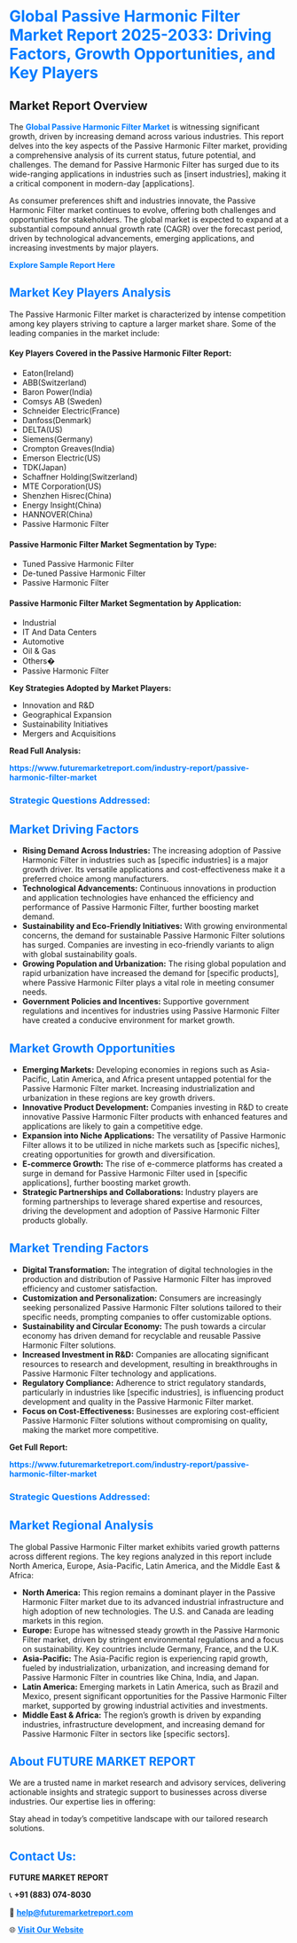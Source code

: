 <h1 style="color: #007BFF;">Global Passive Harmonic Filter Market Report 2025-2033: Driving Factors, Growth Opportunities, and Key Players</h1>

<section id="overview">
<h2>Market Report Overview</h2>
<p>The <a href="https://www.futuremarketreport.com/industry-report/passive-harmonic-filter-market" style="color: #007BFF; text-decoration: none;"><strong>Global Passive Harmonic Filter Market</strong></a> is witnessing significant growth, driven by increasing demand across various industries. This report delves into the key aspects of the Passive Harmonic Filter market, providing a comprehensive analysis of its current status, future potential, and challenges. The demand for Passive Harmonic Filter has surged due to its wide-ranging applications in industries such as [insert industries], making it a critical component in modern-day [applications].</p>
<p>As consumer preferences shift and industries innovate, the Passive Harmonic Filter market continues to evolve, offering both challenges and opportunities for stakeholders. The global market is expected to expand at a substantial compound annual growth rate (CAGR) over the forecast period, driven by technological advancements, emerging applications, and increasing investments by major players.</p>
</section>

<section id="overview">
<p><a href="https://www.futuremarketreport.com/request-sample/reportId=101414" style="color: #007BFF; text-decoration: none;"><strong>Explore Sample Report Here</strong></a></p>
</section>

<section id="key-players">
<h2 style="color: #007BFF;">Market Key Players Analysis</h2>
<p>The Passive Harmonic Filter market is characterized by intense competition among key players striving to capture a larger market share. Some of the leading companies in the market include:</p>
<h4>Key Players Covered in the Passive Harmonic Filter Report:</h4>
<ul><li>Eaton(Ireland)</li><li>ABB(Switzerland)</li><li>Baron Power(India)</li><li>Comsys AB (Sweden)</li><li>Schneider Electric(France)</li><li>Danfoss(Denmark)</li><li>DELTA(US)</li><li>Siemens(Germany)</li><li>Crompton Greaves(India)</li><li>Emerson Electric(US)</li><li>TDK(Japan)</li><li>Schaffner Holding(Switzerland)</li><li>MTE Corporation(US)</li><li>Shenzhen Hisrec(China)</li><li>Energy Insight(China)</li><li>HANNOVER(China)</li><li>Passive Harmonic Filter</li></ul>
<h4>Passive Harmonic Filter Market Segmentation by Type:</h4>
<ul><li>Tuned Passive Harmonic Filter</li><li>De-tuned Passive Harmonic Filter</li><li>Passive Harmonic Filter</li></ul>

<h4>Passive Harmonic Filter Market Segmentation by Application:</h4>
<ul><li>Industrial</li><li>IT And Data Centers</li><li>Automotive</li><li>Oil &amp; Gas</li><li>Others�</li><li>Passive Harmonic Filter</li></ul>
<p><strong>Key Strategies Adopted by Market Players:</strong></p>
<ul>
<li>Innovation and R&D</li>
<li>Geographical Expansion</li>
<li>Sustainability Initiatives</li>
<li>Mergers and Acquisitions</li>
</ul>
</section>

<section>
<p><strong>Read Full Analysis: </strong></p><a href="https://www.futuremarketreport.com/industry-report/passive-harmonic-filter-market" style="color: #007BFF; text-decoration: none;"><strong>https://www.futuremarketreport.com/industry-report/passive-harmonic-filter-market</strong></a>
<h3 style="color: #007BFF;">Strategic Questions Addressed:</h3>
</section>

<section id="driving-factors">
<h2 style="color: #007BFF;">Market Driving Factors</h2>
<ul>
<li><strong>Rising Demand Across Industries:</strong> The increasing adoption of Passive Harmonic Filter in industries such as [specific industries] is a major growth driver. Its versatile applications and cost-effectiveness make it a preferred choice among manufacturers.</li>
<li><strong>Technological Advancements:</strong> Continuous innovations in production and application technologies have enhanced the efficiency and performance of Passive Harmonic Filter, further boosting market demand.</li>
<li><strong>Sustainability and Eco-Friendly Initiatives:</strong> With growing environmental concerns, the demand for sustainable Passive Harmonic Filter solutions has surged. Companies are investing in eco-friendly variants to align with global sustainability goals.</li>
<li><strong>Growing Population and Urbanization:</strong> The rising global population and rapid urbanization have increased the demand for [specific products], where Passive Harmonic Filter plays a vital role in meeting consumer needs.</li>
<li><strong>Government Policies and Incentives:</strong> Supportive government regulations and incentives for industries using Passive Harmonic Filter have created a conducive environment for market growth.</li>
</ul>
</section>

<section id="growth-opportunities">
<h2 style="color: #007BFF;">Market Growth Opportunities</h2>
<ul>
<li><strong>Emerging Markets:</strong> Developing economies in regions such as Asia-Pacific, Latin America, and Africa present untapped potential for the Passive Harmonic Filter market. Increasing industrialization and urbanization in these regions are key growth drivers.</li>
<li><strong>Innovative Product Development:</strong> Companies investing in R&D to create innovative Passive Harmonic Filter products with enhanced features and applications are likely to gain a competitive edge.</li>
<li><strong>Expansion into Niche Applications:</strong> The versatility of Passive Harmonic Filter allows it to be utilized in niche markets such as [specific niches], creating opportunities for growth and diversification.</li>
<li><strong>E-commerce Growth:</strong> The rise of e-commerce platforms has created a surge in demand for Passive Harmonic Filter used in [specific applications], further boosting market growth.</li>
<li><strong>Strategic Partnerships and Collaborations:</strong> Industry players are forming partnerships to leverage shared expertise and resources, driving the development and adoption of Passive Harmonic Filter products globally.</li>
</ul>
</section>

<section id="trending-factors">
<h2 style="color: #007BFF;">Market Trending Factors</h2>
<ul>
<li><strong>Digital Transformation:</strong> The integration of digital technologies in the production and distribution of Passive Harmonic Filter has improved efficiency and customer satisfaction.</li>
<li><strong>Customization and Personalization:</strong> Consumers are increasingly seeking personalized Passive Harmonic Filter solutions tailored to their specific needs, prompting companies to offer customizable options.</li>
<li><strong>Sustainability and Circular Economy:</strong> The push towards a circular economy has driven demand for recyclable and reusable Passive Harmonic Filter solutions.</li>
<li><strong>Increased Investment in R&D:</strong> Companies are allocating significant resources to research and development, resulting in breakthroughs in Passive Harmonic Filter technology and applications.</li>
<li><strong>Regulatory Compliance:</strong> Adherence to strict regulatory standards, particularly in industries like [specific industries], is influencing product development and quality in the Passive Harmonic Filter market.</li>
<li><strong>Focus on Cost-Effectiveness:</strong> Businesses are exploring cost-efficient Passive Harmonic Filter solutions without compromising on quality, making the market more competitive.</li>
</ul>
</section>

<section>
<p><strong>Get Full Report: </strong></p><a href="https://www.futuremarketreport.com/industry-report/passive-harmonic-filter-market" style="color: #007BFF; text-decoration: none;"><strong>https://www.futuremarketreport.com/industry-report/passive-harmonic-filter-market</strong></a>
<h3 style="color: #007BFF;">Strategic Questions Addressed:</h3>
</section>


<section id="regional-analysis">
<h2 style="color: #007BFF;">Market Regional Analysis</h2>
<p>The global Passive Harmonic Filter market exhibits varied growth patterns across different regions. The key regions analyzed in this report include North America, Europe, Asia-Pacific, Latin America, and the Middle East & Africa:</p>
<ul>
<li><strong>North America:</strong> This region remains a dominant player in the Passive Harmonic Filter market due to its advanced industrial infrastructure and high adoption of new technologies. The U.S. and Canada are leading markets in this region.</li>
<li><strong>Europe:</strong> Europe has witnessed steady growth in the Passive Harmonic Filter market, driven by stringent environmental regulations and a focus on sustainability. Key countries include Germany, France, and the U.K.</li>
<li><strong>Asia-Pacific:</strong> The Asia-Pacific region is experiencing rapid growth, fueled by industrialization, urbanization, and increasing demand for Passive Harmonic Filter in countries like China, India, and Japan.</li>
<li><strong>Latin America:</strong> Emerging markets in Latin America, such as Brazil and Mexico, present significant opportunities for the Passive Harmonic Filter market, supported by growing industrial activities and investments.</li>
<li><strong>Middle East & Africa:</strong> The region’s growth is driven by expanding industries, infrastructure development, and increasing demand for Passive Harmonic Filter in sectors like [specific sectors].</li>
</ul>
</section>

<footer>
<h2 style="color: #007BFF;">About FUTURE MARKET REPORT</h2>
<p>We are a trusted name in market research and advisory services, delivering actionable insights and strategic support to businesses across diverse industries. Our expertise lies in offering:</p>

<p>Stay ahead in today’s competitive landscape with our tailored research solutions.</p>

<h2 style="color: #007BFF;">Contact Us:</h2>
<p><strong>FUTURE MARKET REPORT</strong></p>
<p>📞 <strong>+91 (883) 074-8030</strong></p>
<p>📧 <strong><a href="mailto:help@futuremarketreport.com" style="color: #007BFF;">help@futuremarketreport.com</a></strong></p>
<p>🌐 <strong><a href="https://www.futuremarketreport.com/" style="color: #007BFF;">Visit Our Website</a></strong></p>
</footer>